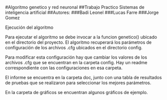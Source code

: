 #Algoritmo genetico y red neuronal
##Trabajo Practico Sistemas de inteligencia artificial
##Autores:
###Badi Leonel
###Lucas Farre
###Jorge Gomez

Ejecución del algoritmo

Para ejecutar el algoritmo se debe invocar a la funcion genetico() ubicado en el directorio del proyecto. El algoritmo recuperará los parámetros de configuración de los archivos .cfg ubicados en el directorio config.

Para modificar esta configuración hay que cambiar los valores de los archivos .cfg que se encuentran en la carpeta config.
Hay un readme correspondiente con las configuraciones en esa carpeta.

El informe se encuentra en la carpeta doc, junto con una tabla de resultados de pruebas que se realizaron para seleccionar los mejores parámetros.

En la carpeta de gráficos se encuentran algunos gráficos de ejemplo.
